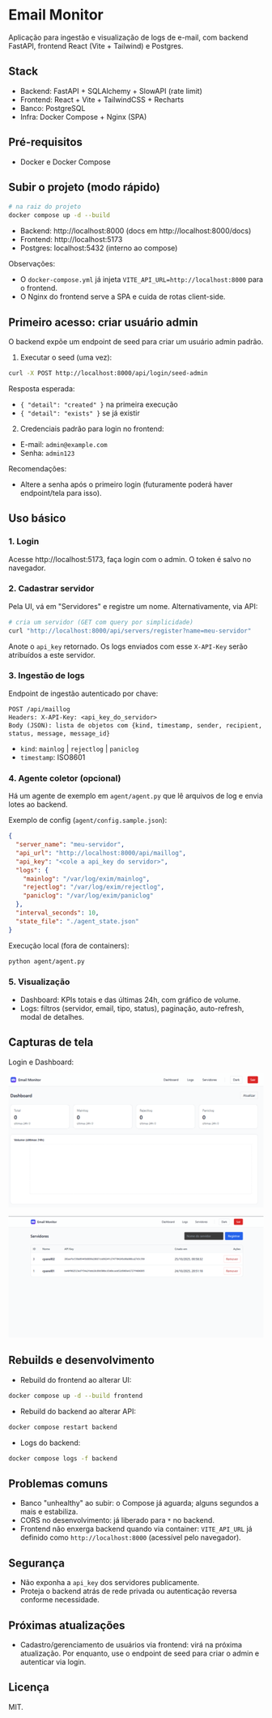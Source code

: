 # Email Monitor

Aplicação para ingestão e visualização de logs de e-mail, com backend FastAPI, frontend React (Vite + Tailwind) e Postgres.

## Stack
- Backend: FastAPI + SQLAlchemy + SlowAPI (rate limit)
- Frontend: React + Vite + TailwindCSS + Recharts
- Banco: PostgreSQL
- Infra: Docker Compose + Nginx (SPA)

## Pré-requisitos
- Docker e Docker Compose

## Subir o projeto (modo rápido)
```bash
# na raiz do projeto
docker compose up -d --build
```
- Backend: http://localhost:8000 (docs em http://localhost:8000/docs)
- Frontend: http://localhost:5173
- Postgres: localhost:5432 (interno ao compose)

Observações:
- O `docker-compose.yml` já injeta `VITE_API_URL=http://localhost:8000` para o frontend.
- O Nginx do frontend serve a SPA e cuida de rotas client-side.

## Primeiro acesso: criar usuário admin
O backend expõe um endpoint de seed para criar um usuário admin padrão.

1) Executar o seed (uma vez):
```bash
curl -X POST http://localhost:8000/api/login/seed-admin
```
Resposta esperada:
- `{ "detail": "created" }` na primeira execução
- `{ "detail": "exists" }` se já existir

2) Credenciais padrão para login no frontend:
- E-mail: `admin@example.com`
- Senha: `admin123`

Recomendações:
- Altere a senha após o primeiro login (futuramente poderá haver endpoint/tela para isso).

## Uso básico
### 1. Login
Acesse http://localhost:5173, faça login com o admin. O token é salvo no navegador.

### 2. Cadastrar servidor
Pela UI, vá em "Servidores" e registre um nome. Alternativamente, via API:
```bash
# cria um servidor (GET com query por simplicidade)
curl "http://localhost:8000/api/servers/register?name=meu-servidor"
```
Anote o `api_key` retornado. Os logs enviados com esse `X-API-Key` serão atribuídos a este servidor.

### 3. Ingestão de logs
Endpoint de ingestão autenticado por chave:
```
POST /api/maillog
Headers: X-API-Key: <api_key_do_servidor>
Body (JSON): lista de objetos com {kind, timestamp, sender, recipient, status, message, message_id}
```
- `kind`: `mainlog` | `rejectlog` | `paniclog`
- `timestamp`: ISO8601

### 4. Agente coletor (opcional)
Há um agente de exemplo em `agent/agent.py` que lê arquivos de log e envia lotes ao backend.

Exemplo de config (`agent/config.sample.json`):
```json
{
  "server_name": "meu-servidor",
  "api_url": "http://localhost:8000/api/maillog",
  "api_key": "<cole a api_key do servidor>",
  "logs": {
    "mainlog": "/var/log/exim/mainlog",
    "rejectlog": "/var/log/exim/rejectlog",
    "paniclog": "/var/log/exim/paniclog"
  },
  "interval_seconds": 10,
  "state_file": "./agent_state.json"
}
```
Execução local (fora de containers):
```bash
python agent/agent.py
```

### 5. Visualização
- Dashboard: KPIs totais e das últimas 24h, com gráfico de volume.
- Logs: filtros (servidor, email, tipo, status), paginação, auto-refresh, modal de detalhes.

## Capturas de tela
Login e Dashboard:

![Login](img/img1.png)

![Dashboard](img/img2.png)

## Rebuilds e desenvolvimento
- Rebuild do frontend ao alterar UI:
```bash
docker compose up -d --build frontend
```
- Rebuild do backend ao alterar API:
```bash
docker compose restart backend
```
- Logs do backend:
```bash
docker compose logs -f backend
```

## Problemas comuns
- Banco "unhealthy" ao subir: o Compose já aguarda; alguns segundos a mais e estabiliza.
- CORS no desenvolvimento: já liberado para `*` no backend.
- Frontend não enxerga backend quando via container: `VITE_API_URL` já definido como `http://localhost:8000` (acessível pelo navegador).

## Segurança
- Não exponha a `api_key` dos servidores publicamente.
- Proteja o backend atrás de rede privada ou autenticação reversa conforme necessidade.

## Próximas atualizações
- Cadastro/gerenciamento de usuários via frontend: virá na próxima atualização. Por enquanto, use o endpoint de seed para criar o admin e autenticar via login.

## Licença
MIT.
